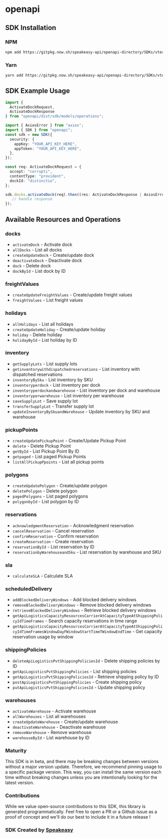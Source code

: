 # openapi

<!-- Start SDK Installation -->
## SDK Installation

### NPM

```bash
npm add https://gitpkg.now.sh/speakeasy-api/openapi-directory/SDKs/vtex.local/Logistics-API/1.0/typescript
```

### Yarn

```bash
yarn add https://gitpkg.now.sh/speakeasy-api/openapi-directory/SDKs/vtex.local/Logistics-API/1.0/typescript
```
<!-- End SDK Installation -->

## SDK Example Usage
<!-- Start SDK Example Usage -->
```typescript
import {
  ActivateDockRequest,
  ActivateDockResponse
} from "openapi/dist/sdk/models/operations";

import { AxiosError } from "axios";
import { SDK } from "openapi";
const sdk = new SDK({
  security: {
    appKey: "YOUR_API_KEY_HERE",
    appToken: "YOUR_API_KEY_HERE",
  },
});

const req: ActivateDockRequest = {
  accept: "corrupti",
  contentType: "provident",
  dockId: "distinctio",
};

sdk.docks.activateDock(req).then((res: ActivateDockResponse | AxiosError) => {
   // handle response
});
```
<!-- End SDK Example Usage -->

<!-- Start SDK Available Operations -->
## Available Resources and Operations


### docks

* `activateDock` - Activate dock
* `allDocks` - List all  docks
* `createUpdateDock` - Create/update dock
* `deactivateDock` - Deactivate dock
* `dock` - Delete dock
* `dockById` - List dock by ID

### freightValues

* `createUpdateFreightValues` - Create/update freight values
* `freightValues` - List freight values

### holidays

* `allHolidays` - List all holidays
* `createUpdateHoliday` - Create/update holiday
* `holiday` - Delete holiday
* `holidayById` - List holiday by ID

### inventory

* `getSupplyLots` - List supply lots
* `getinventorywithdispatchedreservations` - List inventory with dispatched reservations
* `inventoryBySku` - List inventory by SKU
* `inventoryperdock` - List inventory per dock
* `inventoryperdockandwarehouse` - List inventory per dock and warehouse
* `inventoryperwarehouse` - List inventory per warehouse
* `saveSupplyLot` - Save supply lot
* `transferSupplyLot` - Transfer supply lot
* `updateInventoryBySkuandWarehouse` - Update inventory by SKU and warehouse

### pickupPoints

* `createUpdatePickupPoint` - Create/Update Pickup Point
* `delete` - Delete Pickup Point
* `getById` - List Pickup Point By ID
* `getpaged` - List paged Pickup Points
* `listAllPickupPpoints` - List all pickup points

### polygons

* `createUpdatePolygon` - Create/update polygon
* `deletePolygon` - Delete polygon
* `pagedPolygons` - List paged polygons
* `polygonbyId` - List polygon by ID

### reservations

* `acknowledgmentReservation` - Acknowledgment reservation
* `cancelReservation` - Cancel reservation
* `confirmReservation` - Confirm reservation
* `createReservation` - Create reservation
* `reservationById` - List reservation by ID
* `reservationbyWarehouseandSku` - List reservation by warehouse and SKU

### sla

* `calculateSLA` - Calculate SLA

### scheduledDelivery

* `addBlockedDeliveryWindows` - Add blocked delivery windows
* `removeBlockedDeliveryWindows` - Remove blocked delivery windows
* `retrieveBlockedDeliveryWindows` - Retrieve blocked delivery windows
* `getApiLogisticsCapacityResourcesCarrierAtCapacityTypeAtShippingPolicyIdTimeFrames` - Search capacity reservations in time range
* `getApiLogisticsCapacityResourcesCarrierAtCapacityTypeAtShippingPolicyIdTimeFramesWindowDayFWindowStartTimeTWindowEndTime` - Get capacity reservation usage by window

### shippingPolicies

* `deleteApiLogisticsPvtShippingPoliciesId` - Delete shipping policies by ID
* `getApiLogisticsPvtShippingPolicies` - List shipping policies
* `getApiLogisticsPvtShippingPoliciesId` - Retrieve shipping policy by ID
* `postApiLogisticsPvtShippingPolicies` - Create shipping policy
* `putApiLogisticsPvtShippingPoliciesId` - Update shipping policy

### warehouses

* `activateWarehouse` - Activate warehouse
* `allWarehouses` - List all warehouses
* `createUpdateWarehouse` - Create/update warehouse
* `deactivateWarehouse` - Deactivate warehouse
* `removeWarehouse` - Remove warehouse
* `warehouseById` - List warehouse by ID
<!-- End SDK Available Operations -->

### Maturity

This SDK is in beta, and there may be breaking changes between versions without a major version update. Therefore, we recommend pinning usage
to a specific package version. This way, you can install the same version each time without breaking changes unless you are intentionally
looking for the latest version.

### Contributions

While we value open-source contributions to this SDK, this library is generated programmatically.
Feel free to open a PR or a Github issue as a proof of concept and we'll do our best to include it in a future release !

### SDK Created by [Speakeasy](https://docs.speakeasyapi.dev/docs/using-speakeasy/client-sdks)

